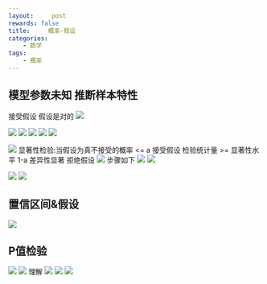 ```yaml
---
layout:     post
rewards: false
title:     概率-假设
categories:
    - 数学
tags:
    - 概率
---
```


## 模型参数未知 推断样本特性

接受假设 假设是对的
![](https://tva1.sinaimg.cn/large/006tNbRwgy1fudnu19xk0j31kw143wjj.jpg)

![](https://tva3.sinaimg.cn/large/006tNbRwgy1fudnu4cnufj31kw0cqq4p.jpg)
![](https://tva3.sinaimg.cn/large/006tNbRwgy1fudnu83emcj31kw0ehjsp.jpg)
![](https://tva4.sinaimg.cn/large/006tNbRwgy1fudnud2hrpj31ko07q0tk.jpg)
![](https://tva2.sinaimg.cn/large/006tNbRwgy1fudnugdb9uj31kw0jr0um.jpg)
![](https://tva1.sinaimg.cn/large/006tNbRwgy1fudnujh7mnj31kw0q6wg3.jpg)

![](https://tva1.sinaimg.cn/large/006tNbRwgy1fudnuobqvlj31kw0n6mzr.jpg)
显著性检验:当假设为真不接受的概率 <= a 接受假设
检验统计量 >= 显著性水平 1-a 差异性显著 拒绝假设
![](https://tva3.sinaimg.cn/large/006tNbRwgy1fudnus5hbkj31kw0j7dhp.jpg)
步骤如下
![](https://tva3.sinaimg.cn/large/006tNbRwgy1fudnuw1remj314g0a8wff.jpg)
![](https://tva2.sinaimg.cn/large/006tNbRwgy1fudnuywdgnj316s02gt8u.jpg)

![](https://tva3.sinaimg.cn/large/006tNbRwgy1fudnv2f6v4j31dq0xsjtk.jpg)
![](https://tva1.sinaimg.cn/large/006tNbRwgy1fudnv5eyyyj31ea13ugoa.jpg)



## 置信区间&假设
![](https://tva4.sinaimg.cn/large/006tNbRwgy1fudnvf2e13j31kw1460wi.jpg)
## P值检验
![](https://tva2.sinaimg.cn/large/006tNbRwgy1fudnvr1e0qj31f206st98.jpg)
![](https://tva4.sinaimg.cn/large/006tNbRwgy1fudnvuaw4cj31ei0ds406.jpg)
理解
![](https://tva2.sinaimg.cn/large/006tNbRwgy1fudnvxxgfxj31fc06odgt.jpg)
![](https://tva2.sinaimg.cn/large/006tNbRwgy1fudnw1dojqj31dy09mmyg.jpg)
![](https://tva2.sinaimg.cn/large/006tNbRwgy1fudnw4gzjtj31ec09s75r.jpg)